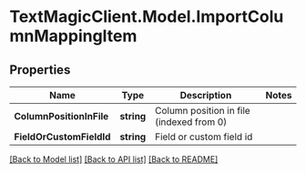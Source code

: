 # TextMagicClient.Model.ImportColumnMappingItem
## Properties

Name | Type | Description | Notes
------------ | ------------- | ------------- | -------------
**ColumnPositionInFile** | **string** | Column position in file (indexed from 0) | 
**FieldOrCustomFieldId** | **string** | Field or custom field id | 

[[Back to Model list]](../README.md#documentation-for-models) [[Back to API list]](../README.md#documentation-for-api-endpoints) [[Back to README]](../README.md)


